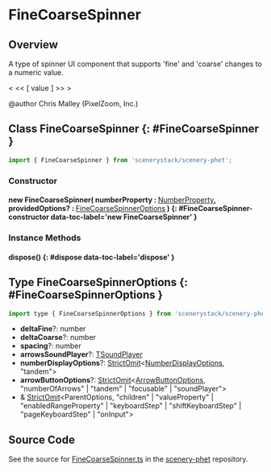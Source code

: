 # FineCoarseSpinner

## Overview

A type of spinner UI component that supports 'fine' and 'coarse' changes to a numeric value.

  &lt;  &lt;&lt;  [ value ]  &gt;&gt;  &gt;

@author Chris Malley (PixelZoom, Inc.)

## Class FineCoarseSpinner {: #FineCoarseSpinner }


```js
import { FineCoarseSpinner } from 'scenerystack/scenery-phet';
```
### Constructor

#### new FineCoarseSpinner( numberProperty : <span style="font-weight: 400;">[NumberProperty](../axon/NumberProperty.md)</span>, providedOptions? : <span style="font-weight: 400;">[FineCoarseSpinnerOptions](../scenery-phet/FineCoarseSpinner.md#FineCoarseSpinnerOptions)</span> ) {: #FineCoarseSpinner-constructor data-toc-label='new FineCoarseSpinner' }

### Instance Methods

#### dispose() {: #dispose data-toc-label='dispose' }



## Type FineCoarseSpinnerOptions {: #FineCoarseSpinnerOptions }


```js
import type { FineCoarseSpinnerOptions } from 'scenerystack/scenery-phet';
```


- **deltaFine**?: <span style="color: hsla(calc(var(--md-hue) + 180deg),80%,40%,1);">number</span>
- **deltaCoarse**?: <span style="color: hsla(calc(var(--md-hue) + 180deg),80%,40%,1);">number</span>
- **spacing**?: <span style="color: hsla(calc(var(--md-hue) + 180deg),80%,40%,1);">number</span>
- **arrowsSoundPlayer**?: [TSoundPlayer](../tambo/TSoundPlayer.md)
- **numberDisplayOptions**?: [StrictOmit](../phet-core/StrictOmit.md)&lt;[NumberDisplayOptions](../scenery-phet/NumberDisplay.md#NumberDisplayOptions), "tandem"&gt;
- **arrowButtonOptions**?: [StrictOmit](../phet-core/StrictOmit.md)&lt;[ArrowButtonOptions](../sun/ArrowButton.md#ArrowButtonOptions), "numberOfArrows" | "tandem" | "focusable" | "soundPlayer"&gt;
- &amp; [StrictOmit](../phet-core/StrictOmit.md)&lt;ParentOptions, "children" | "valueProperty" | "enabledRangeProperty" | "keyboardStep" | "shiftKeyboardStep" | "pageKeyboardStep" | "onInput"&gt;




## Source Code

See the source for [FineCoarseSpinner.ts](https://github.com/phetsims/scenery-phet/blob/main/js/FineCoarseSpinner.ts) in the [scenery-phet](https://github.com/phetsims/scenery-phet) repository.
